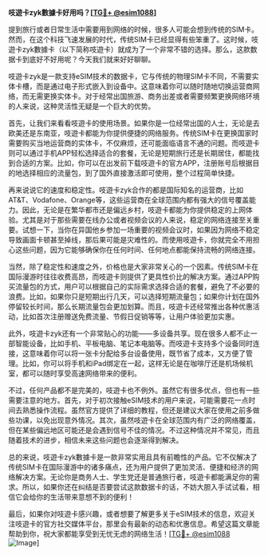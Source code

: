 **吱遊卡zyk數據卡好用吗？[[TG💪+ @esim1088](https://t.me/s/esim1088)]**

提到旅行或者日常生活中需要用到网络的时候，很多人可能会想到传统的SIM卡。然而，在这个科技飞速发展的时代，传统SIM卡已经显得有些笨重了。这时候，吱遊卡zyk數據卡（以下简称吱遊卡）就成为了一个非常不错的选择。那么，这款数据卡到底好不好用呢？今天我们就来好好聊聊。

吱遊卡zyk是一款支持eSIM技术的数据卡，它与传统的物理SIM卡不同，不需要实体卡槽，而是通过电子形式嵌入到设备中。这意味着你可以随时随地切换运营商网络，而无需更换实体卡。对于经常出国旅游、商务出差或者需要频繁更换网络环境的人来说，这种灵活性无疑是一个巨大的优势。

首先，让我们来看看吱遊卡的使用场景。如果你是一位经常出国的人士，无论是去欧美还是东南亚，吱遊卡都能为你提供便捷的网络服务。传统SIM卡在更换国家时需要购买当地运营商的实体卡，不仅麻烦，还可能面临语言不通的问题。而吱遊卡则可以通过手机APP轻松选择适合的套餐，无论是短期旅行还是长期居住，都能找到合适的方案。比如，你可以在出发前下载吱遊卡的官方APP，注册账号后根据目的地选择相应的流量包，到了国外直接激活即可使用，整个过程简单快捷。

再来说说它的速度和稳定性。吱遊卡zyk合作的都是国际知名的运营商，比如AT&T、Vodafone、Orange等，这些运营商在全球范围内都有强大的信号覆盖能力。因此，无论是在繁华都市还是偏远乡村，吱遊卡都能为你提供稳定的上网体验。尤其是对于那些需要在线办公或者视频会议的人来说，稳定的网络连接至关重要。试想一下，当你在异国他乡参加一场重要的视频会议时，如果因为网络不稳定导致画面卡顿甚至掉线，那后果可能是灾难性的。而使用吱遊卡，你就完全不用担心这些问题，因为它能够确保你在任何时间、任何地点都能保持流畅的网络连接。

当然，除了稳定性和速度之外，价格也是大家非常关心的一个因素。传统SIM卡在国际漫游时往往收费高昂，而吱遊卡则提供了更具性价比的解决方案。通过APP购买流量包的方式，用户可以根据自己的实际需求选择合适的套餐，避免了不必要的浪费。比如，如果你只是短期出行几天，可以选择短期流量包；如果你计划在国外停留较长时间，那么长期流量包会更加划算。而且，吱遊卡还经常推出各种优惠活动，比如首次注册赠送免费流量、节假日促销等等，让用户体验更加实惠。

此外，吱遊卡zyk还有一个非常贴心的功能——多设备共享。现在很多人都不止一部智能设备，比如手机、平板电脑、笔记本电脑等。而吱遊卡支持多个设备同时连接，这意味着你可以将一张卡分配给多台设备使用，既节省了成本，又方便了管理。比如，你可以将手机和iPad绑定在一起，这样无论是在咖啡厅还是机场候机室，都可以随时享受高速网络带来的便利。

不过，任何产品都不是完美的，吱遊卡也不例外。虽然它有很多优点，但也有一些需要注意的地方。首先，对于初次接触eSIM技术的用户来说，可能需要花一点时间去熟悉操作流程。虽然官方提供了详细的教程，但还是建议大家在使用之前多做些功课，以免出现意外情况。其次，虽然吱遊卡在全球范围内有广泛的网络覆盖，但在某些偏远地区可能还是会遇到信号不佳的情况。不过这种情况并不常见，而且随着技术的进步，相信未来这些问题也会逐渐得到解决。

总的来说，吱遊卡zyk數據卡是一款非常实用且具有前瞻性的产品。它不仅解决了传统SIM卡在国际漫游中的诸多痛点，还为用户提供了更加灵活、便捷和经济的网络解决方案。无论你是商务人士、学生党还是普通旅行者，吱遊卡都能满足你的需求。所以，如果你还在纠结是否要尝试这款数据卡的话，不妨大胆入手试试看，相信它会给你的生活带来意想不到的便利！

最后，如果你对吱遊卡感兴趣，或者想要了解更多关于eSIM技术的信息，欢迎关注吱遊卡的官方社交媒体平台，那里会有最新的动态和优惠信息。希望这篇文章能帮助到你，祝大家都能享受到无忧无虑的网络生活！[[TG💪+ @esim1088](https://t.me/s/esim1088) ![Image](https://i.postimg.cc/4NQfJmqS/Snipaste-2025-05-13-00-14-12.png)]
